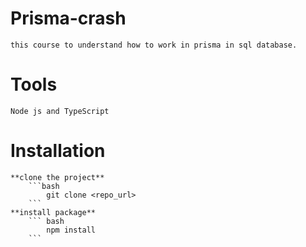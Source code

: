 # Prisma-crash
    this course to understand how to work in prisma in sql database.

# Tools
    Node js and TypeScript

# Installation
    **clone the project**
        ```bash
            git clone <repo_url>
        ```
    **install package**
        ``` bash
            npm install
        ```
    